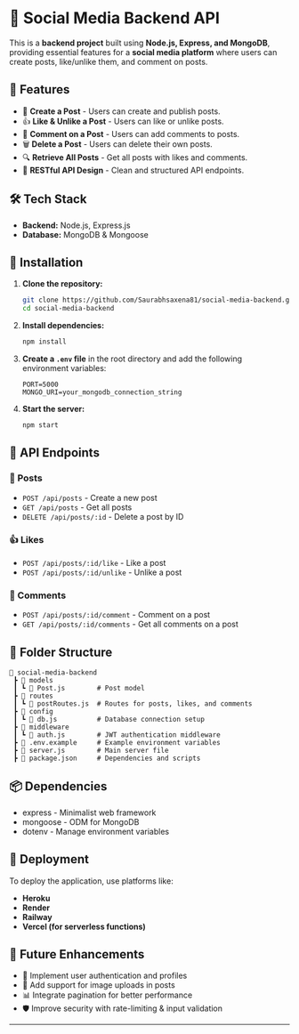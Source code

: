 # 📸 Social Media Backend API

This is a **backend project** built using **Node.js, Express, and MongoDB**, providing essential features for a **social media platform** where users can create posts, like/unlike them, and comment on posts.

## 🚀 Features
- 📝 **Create a Post** - Users can create and publish posts.
- 👍 **Like & Unlike a Post** - Users can like or unlike posts.
- 💬 **Comment on a Post** - Users can add comments to posts.
- 🗑️ **Delete a Post** - Users can delete their own posts.
- 🔍 **Retrieve All Posts** - Get all posts with likes and comments.
- 🔄 **RESTful API Design** - Clean and structured API endpoints.

## 🛠 Tech Stack
- **Backend:** Node.js, Express.js
- **Database:** MongoDB & Mongoose

## 📌 Installation

1. **Clone the repository:**
   ```sh
   git clone https://github.com/Saurabhsaxena81/social-media-backend.git
   cd social-media-backend
   ```

2. **Install dependencies:**
   ```sh
   npm install
   ```

3. **Create a `.env` file** in the root directory and add the following environment variables:
   ```env
   PORT=5000
   MONGO_URI=your_mongodb_connection_string

   ```

4. **Start the server:**
   ```sh
   npm start
   ```

## 📡 API Endpoints

### 📝 Posts
- `POST /api/posts` - Create a new post
- `GET /api/posts` - Get all posts
- `DELETE /api/posts/:id` - Delete a post by ID

### 👍 Likes
- `POST /api/posts/:id/like` - Like a post
- `POST /api/posts/:id/unlike` - Unlike a post

### 💬 Comments
- `POST /api/posts/:id/comment` - Comment on a post
- `GET /api/posts/:id/comments` - Get all comments on a post

## 📂 Folder Structure
```
📂 social-media-backend
 ┣ 📂 models
 ┃ ┗ 📜 Post.js        # Post model
 ┣ 📂 routes
 ┃ ┗ 📜 postRoutes.js  # Routes for posts, likes, and comments
 ┣ 📂 config
 ┃ ┗ 📜 db.js          # Database connection setup
 ┣ 📂 middleware
 ┃ ┗ 📜 auth.js        # JWT authentication middleware
 ┣ 📜 .env.example     # Example environment variables
 ┣ 📜 server.js        # Main server file
 ┣ 📜 package.json     # Dependencies and scripts
```

## 📦 Dependencies
- express - Minimalist web framework
- mongoose - ODM for MongoDB
- dotenv - Manage environment variables
## 🚀 Deployment
To deploy the application, use platforms like:
- **Heroku**
- **Render**
- **Railway**
- **Vercel (for serverless functions)**

## 🔮 Future Enhancements
- 📌 Implement user authentication and profiles
- 🔄 Add support for image uploads in posts
- 📊 Integrate pagination for better performance
- 🛡️ Improve security with rate-limiting & input validation


---
